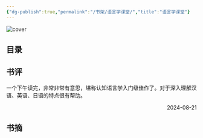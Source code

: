 ```yaml
---
{"dg-publish":true,"permalink":"/书架/语言学课堂/","title":"语言学课堂"}
---
```



![cover](https://s2.loli.net/2025/10/10/JUuABMOTEixWQH6.png)

## 目录



## 书评

一个下午读完，非常非常有意思，堪称认知语言学入门级佳作了。对于深入理解汉语、英语、日语的特点很有帮助。

<p align="right">2024-08-21</p>

## 书摘